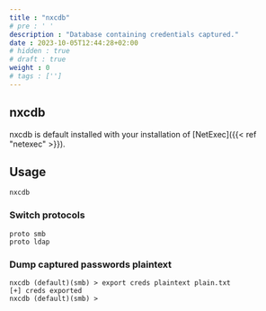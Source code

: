 ```yaml
---
title : "nxcdb"
# pre : ' '
description : "Database containing credentials captured."
date : 2023-10-05T12:44:28+02:00
# hidden : true
# draft : true
weight : 0
# tags : ['']
---
```


## nxcdb

nxcdb is default installed with your installation of [NetExec]({{< ref "netexec" >}}).

## Usage

```plain
nxcdb
```

### Switch protocols

```plain
proto smb
proto ldap
```

### Dump captured passwords plaintext

```plain
nxcdb (default)(smb) > export creds plaintext plain.txt
[+] creds exported
nxcdb (default)(smb) >
```
